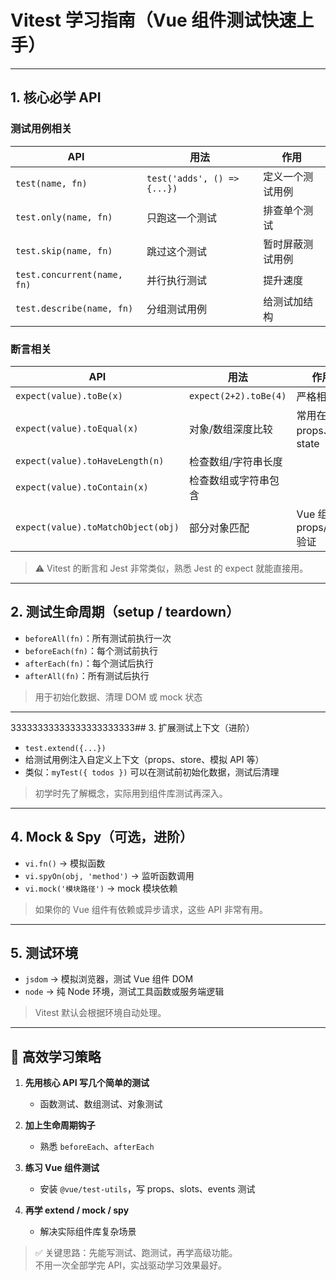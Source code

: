# Vitest 学习指南（Vue 组件测试快速上手）

---

## 1. 核心必学 API

### 测试用例相关

| API                         | 用法                        | 作用             |
| --------------------------- | --------------------------- | ---------------- |
| `test(name, fn)`            | `test('adds', () => {...})` | 定义一个测试用例 |
| `test.only(name, fn)`       | 只跑这一个测试              | 排查单个测试     |
| `test.skip(name, fn)`       | 跳过这个测试                | 暂时屏蔽测试用例 |
| `test.concurrent(name, fn)` | 并行执行测试                | 提升速度         |
| `test.describe(name, fn)`   | 分组测试用例                | 给测试加结构     |

### 断言相关

| API                                | 用法                  | 作用                     |
| ---------------------------------- | --------------------- | ------------------------ |
| `expect(value).toBe(x)`            | `expect(2+2).toBe(4)` | 严格相等                 |
| `expect(value).toEqual(x)`         | 对象/数组深度比较     | 常用在 props、state      |
| `expect(value).toHaveLength(n)`    | 检查数组/字符串长度   |                          |
| `expect(value).toContain(x)`       | 检查数组或字符串包含  |                          |
| `expect(value).toMatchObject(obj)` | 部分对象匹配          | Vue 组件 props/emit 验证 |

> ⚠️ Vitest 的断言和 Jest 非常类似，熟悉 Jest 的 expect 就能直接用。

---

## 2. 测试生命周期（setup / teardown）

- `beforeAll(fn)`：所有测试前执行一次
- `beforeEach(fn)`：每个测试前执行
- `afterEach(fn)`：每个测试后执行
- `afterAll(fn)`：所有测试后执行

> 用于初始化数据、清理 DOM 或 mock 状态

---

33333333333333333333333## 3. 扩展测试上下文（进阶）

- `test.extend({...})`
- 给测试用例注入自定义上下文（props、store、模拟 API 等）
- 类似：`myTest({ todos })` 可以在测试前初始化数据，测试后清理

> 初学时先了解概念，实际用到组件库测试再深入。

---

## 4. Mock & Spy（可选，进阶）

- `vi.fn()` → 模拟函数
- `vi.spyOn(obj, 'method')` → 监听函数调用
- `vi.mock('模块路径')` → mock 模块依赖

> 如果你的 Vue 组件有依赖或异步请求，这些 API 非常有用。

---

## 5. 测试环境

- `jsdom` → 模拟浏览器，测试 Vue 组件 DOM
- `node` → 纯 Node 环境，测试工具函数或服务端逻辑

> Vitest 默认会根据环境自动处理。

---

## 🔹 高效学习策略

1. **先用核心 API 写几个简单的测试**

   - 函数测试、数组测试、对象测试

2. **加上生命周期钩子**

   - 熟悉 `beforeEach`、`afterEach`

3. **练习 Vue 组件测试**

   - 安装 `@vue/test-utils`，写 props、slots、events 测试

4. **再学 extend / mock / spy**

   - 解决实际组件库复杂场景

> ✅ 关键思路：先能写测试、跑测试，再学高级功能。  
> 不用一次全部学完 API，实战驱动学习效果最好。
